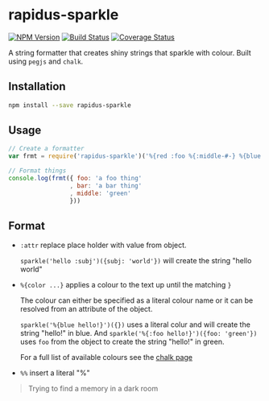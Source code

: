 # rapidus-sparkle

[![NPM Version][npm-image]](https://npmjs.org/package/rapidus-sparkle)
[![Build Status][travis-image]](https://travis-ci.org/keis/rapidus-sparkle)
[![Coverage Status][coveralls-image]](https://coveralls.io/r/keis/rapidus-sparkle?branch=master)

A string formatter that creates shiny strings that sparkle with colour. Built
using `pegjs` and `chalk`.


## Installation

```bash
npm install --save rapidus-sparkle
```


## Usage

```javascript
// Create a formatter
var frmt = require('rapidus-sparkle')('%{red :foo %{:middle-#-} %{blue:bar}, yo!}')

// Format things
console.log(frmt({ foo: 'a foo thing'
                 , bar: 'a bar thing'
                 , middle: 'green'
                 }))
```

## Format

* `:attr` replace place holder with value from object.

    `sparkle('hello :subj')({subj: 'world'})` will create the string "hello world"

* `%{color ...}` applies a colour to the text up until the matching `}`

    The colour can either be specified as a literal colour name or it can be
    resolved from an attribute of the object.

    `sparkle('%{blue hello!}')({})` uses a literal colur and will create the
    string "hello!" in blue. And `sparkle('%{:foo hello!}')({foo: 'green'})`
    uses `foo` from the object to create the string "hello!" in green.

    For a full list of available colours see the [chalk page](https://github.com/sindresorhus/chalk#styles)

* `%%` insert a literal "%"


> Trying to find a memory in a dark room

[npm-image]: https://img.shields.io/npm/v/rapidus-sparkle.svg?style=flat
[travis-image]: https://img.shields.io/travis/keis/rapidus-sparkle.svg?style=flat
[coveralls-image]: https://img.shields.io/coveralls/keis/rapidus-sparkle.svg?style=flat
